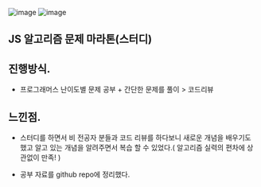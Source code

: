 ![image](https://user-images.githubusercontent.com/85295433/183236868-42666b1e-e6b2-4416-a3c4-57db929a40ad.png)
![image](https://user-images.githubusercontent.com/85295433/183237039-49b3e2e5-5833-477d-8b32-a5ba3d048205.png)


## JS 알고리즘 문제 마라톤(스터디)

## 진행방식.
- 프로그래머스 난이도별 문제 공부 + 간단한 문제를 풀이 > 코드리뷰

## 느낀점.

- 스터디를 하면서 비 전공자 분들과 코드 리뷰를 하다보니 새로운 개념을 배우기도 했고 알고 있는 개념을 알려주면서 복습 할 수 있었다.( 알고리즘 실력의 편차에 상관없이 만족! )

- 공부 자료를 github repo에 정리했다.
